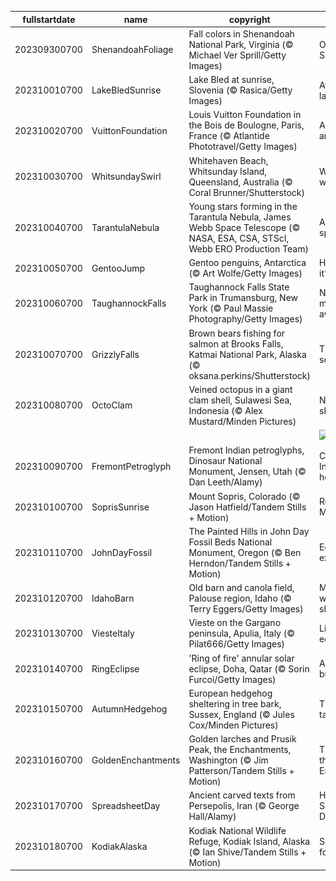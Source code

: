 |fullstartdate|name|copyright|title|image|
|--|--|--|--|--|
202309300700|ShenandoahFoliage|Fall colors in Shenandoah National Park, Virginia (© Michael Ver Sprill/Getty Images)|Oh Shenandoah|![](/en-US/2023/10/202309300700ShenandoahFoliage.jpg)|
202310010700|LakeBledSunrise|Lake Bled at sunrise, Slovenia (© Rasica/Getty Images)|Awake to the lake|![](/en-US/2023/10/202310010700LakeBledSunrise.jpg)|
202310020700|VuittonFoundation|Louis Vuitton Foundation in the Bois de Boulogne, Paris, France (© Atlantide Phototravel/Getty Images)|A fashionista art center|![](/en-US/2023/10/202310020700VuittonFoundation.jpg)|
202310030700|WhitsundaySwirl|Whitehaven Beach, Whitsunday Island, Queensland, Australia (© Coral Brunner/Shutterstock)|Whitsunday wanderlust|![](/en-US/2023/10/202310030700WhitsundaySwirl.jpg)|
202310040700|TarantulaNebula|Young stars forming in the Tarantula Nebula, James Webb Space Telescope (© NASA, ESA, CSA, STScI, Webb ERO Production Team)|A galactic spider's web|![](/en-US/2023/10/202310040700TarantulaNebula.jpg)|
202310050700|GentooJump|Gentoo penguins, Antarctica (© Art Wolfe/Getty Images)|Here's how it's done!|![](/en-US/2023/10/202310050700GentooJump.jpg)|
202310060700|TaughannockFalls|Taughannock Falls State Park in Trumansburg, New York (© Paul Massie Photography/Getty Images)|Nature's majesty awaits!|![](/en-US/2023/10/202310060700TaughannockFalls.jpg)|
202310070700|GrizzlyFalls|Brown bears fishing for salmon at Brooks Falls, Katmai National Park, Alaska (© oksana.perkins/Shutterstock)|Time for self-serve salmon|![](/en-US/2023/10/202310070700GrizzlyFalls.jpg)|
202310080700|OctoClam|Veined octopus in a giant clam shell, Sulawesi Sea, Indonesia (© Alex Mustard/Minden Pictures)|Need some shell-ter?|![](/en-US/2023/10/202310080700OctoClam.jpg)|
||||![](/en-US/2023/10/.jpg)|
202310090700|FremontPetroglyph|Fremont Indian petroglyphs, Dinosaur National Monument, Jensen, Utah (© Dan Leeth/Alamy)|Celebrating Indigenous heritage|![](/en-US/2023/10/202310090700FremontPetroglyph.jpg)|
202310100700|SoprisSunrise|Mount Sopris, Colorado (© Jason Hatfield/Tandem Stills + Motion)|Rocky Mountain high|![](/en-US/2023/10/202310100700SoprisSunrise.jpg)|
202310110700|JohnDayFossil|The Painted Hills in John Day Fossil Beds National Monument, Oregon (© Ben Herndon/Tandem Stills + Motion)|Echoes of extinction|![](/en-US/2023/10/202310110700JohnDayFossil.jpg)|
202310120700|IdahoBarn|Old barn and canola field, Palouse region, Idaho (© Terry Eggers/Getty Images)|Make hay while the sun shines|![](/en-US/2023/10/202310120700IdahoBarn.jpg)|
202310130700|ViesteItaly|Vieste on the Gargano peninsula, Apulia, Italy (© Pilat666/Getty Images)|Life on the edge|![](/en-US/2023/10/202310130700ViesteItaly.jpg)|
202310140700|RingEclipse|'Ring of fire' annular solar eclipse, Doha, Qatar (© Sorin Furcoi/Getty Images)|And it burns, burns, burns|![](/en-US/2023/10/202310140700RingEclipse.jpg)|
202310150700|AutumnHedgehog|European hedgehog sheltering in tree bark, Sussex, England (© Jules Cox/Minden Pictures)|This spot's taken|![](/en-US/2023/10/202310150700AutumnHedgehog.jpg)|
202310160700|GoldenEnchantments|Golden larches and Prusik Peak, the Enchantments, Washington (© Jim Patterson/Tandem Stills + Motion)|The magic of the Enchantments|![](/en-US/2023/10/202310160700GoldenEnchantments.jpg)|
202310170700|SpreadsheetDay|Ancient carved texts from Persepolis, Iran (© George Hall/Alamy)|Happy Spreadsheet Day!|![](/en-US/2023/10/202310170700SpreadsheetDay.jpg)|
202310180700|KodiakAlaska|Kodiak National Wildlife Refuge, Kodiak Island, Alaska (© Ian Shive/Tandem Stills + Motion)|Seward's fortune|![](/en-US/2023/10/202310180700KodiakAlaska.jpg)|
